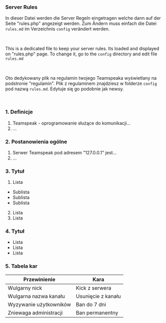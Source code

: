 ### Server Rules

In dieser Datei werden die Server Regeln eingetragen welche dann auf der Seite "rules.php" angezeigt werden. Zum Ändern muss einfach die Datei <code>rules.md</code> im Verzeichnis <code>config</code> verändert werden.

<br>

This is a dedicated file to keep your server rules. Its loaded and displayed on "rules.php" page. To change it, go to the <code>config</code> directory and edit file <code>rules.md</code>

<br>

Oto dedykowany plik na regulamin twojego Teamspeaka wyświetlany na podstronie "regulamin". Plik z regulaminem znajdziesz w folderze <code>config</code> pod nazwą <code>rules.md</code>. Edytuje się go podobnie jak newsy.

<br>

### 1. Definicje
1. Teamspeak - oprogramowanie służące do komunikacji...
2. ...


### 2. Postanowienia ogólne
1. Serwer Teamspeak pod adresem "127.0.0.1" jest...
2. ...

### 3. Tytuł
1. Lista
  - Sublista
  - Sublista
  - Sublista
2. Lista
3. Lista

### 4. Tytuł
- Lista
- Lista
- Lista

### 5. Tabela kar
Przewinienie | Kara
------------ | -------------
Wulgarny nick | Kick z serwera
Wulgarna nazwa kanału | Usunięcie z kanału
Wyzywanie użytkowników | Ban do 7 dni
Zniewaga administracji | Ban permanentny
